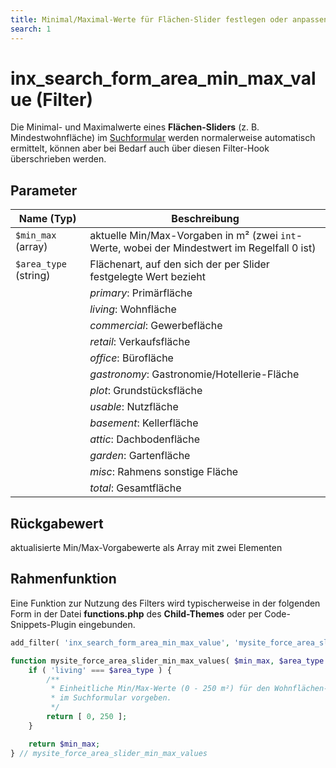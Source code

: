 ```yaml
---
title: Minimal/Maximal-Werte für Flächen-Slider festlegen oder anpassen (Filter)
search: 1
---
```


# inx_search_form_area_min_max_value (Filter)

Die Minimal- und Maximalwerte eines **Flächen-Sliders** (z. B. Mindestwohnfläche) im [Suchformular](../komponenten/index.html) werden normalerweise automatisch ermittelt, können aber bei Bedarf auch über diesen Filter-Hook überschrieben werden.

## Parameter

| Name (Typ) | Beschreibung |
| ---------- | ------------ |
| `$min_max` (array) | aktuelle Min/Max-Vorgaben in m² (zwei `int`-Werte, wobei der Mindestwert im Regelfall 0 ist) |
| `$area_type` (string) | Flächenart, auf den sich der per Slider festgelegte Wert bezieht |
| | *primary*: Primärfläche |
| | *living*: Wohnfläche |
| | *commercial*: Gewerbefläche |
| | *retail*: Verkaufsfläche |
| | *office*: Bürofläche |
| | *gastronomy*: Gastronomie/Hotellerie-Fläche |
| | *plot*: Grundstücksfläche |
| | *usable*: Nutzfläche |
| | *basement*: Kellerfläche |
| | *attic*: Dachbodenfläche |
| | *garden*: Gartenfläche |
| | *misc*: Rahmens sonstige Fläche |
| | *total*: Gesamtfläche |

## Rückgabewert

aktualisierte Min/Max-Vorgabewerte als Array mit zwei Elementen

## Rahmenfunktion

Eine Funktion zur Nutzung des Filters wird typischerweise in der folgenden Form in der Datei **functions.php** des **Child-Themes** oder per Code-Snippets-Plugin eingebunden.

```php
add_filter( 'inx_search_form_area_min_max_value', 'mysite_force_area_slider_min_max_values', 10, 2 );

function mysite_force_area_slider_min_max_values( $min_max, $area_type ) {
	if ( 'living' === $area_type ) {
		/**
		 * Einheitliche Min/Max-Werte (0 - 250 m²) für den Wohnflächen-Slider
		 * im Suchformular vorgeben.
		 */
		return [ 0, 250 ];
	}

	return $min_max;
} // mysite_force_area_slider_min_max_values
```